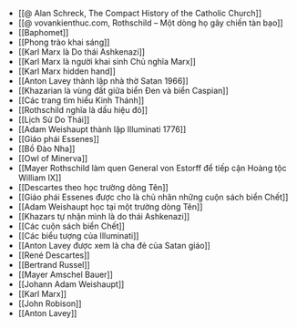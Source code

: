 - [[@ Alan Schreck, The Compact History of the Catholic Church]]
- [[@ vovankienthuc.com, Rothschild – Một dòng họ gây chiến tàn bạo]]
- [[Baphomet]]
- [[Phong trào khai sáng]]
- [[Karl Marx là Do thái Ashkenazi]]
- [[Karl Marx là người khai sinh Chủ nghĩa Marx]]
- [[Karl Marx hidden hand]]
- [[Anton Lavey thành lập nhà thờ Satan 1966]]
- [[Khazarian là vùng đất giữa biển Đen và biển Caspian]]
- [[Các trang tìm hiểu Kinh Thánh]]
- [[Rothschild nghĩa là dấu hiệu đỏ]]
- [[Lịch Sử Do Thái]]
- [[Adam Weishaupt thành lập Illuminati 1776]]
- [[Giáo phái Essenes]]
- [[Bồ Đào Nha]]
- [[Owl of Minerva]]
- [[Mayer Rothschild làm quen General von Estorff để tiếp cận Hoàng tộc William IX]]
- [[Descartes theo học trường dòng Tên]]
- [[Giáo phái Essenes được cho là chủ nhân những cuộn sách biển Chết]]
- [[Adam Weishaupt học tại một trường dòng Tên]]
- [[Khazars tự nhận mình là do thái Ashkenazi]]
- [[Các cuộn sách biển Chết]]
- [[Các biểu tượng của Illuminati]]
- [[Anton Lavey được xem là cha đẻ của Satan giáo]]
- [[René Descartes]]
- [[Bertrand Russel]]
- [[Mayer Amschel Bauer]]
- [[Johann Adam Weishaupt]]
- [[Karl Marx]]
- [[John Robison]]
- [[Anton Lavey]]
